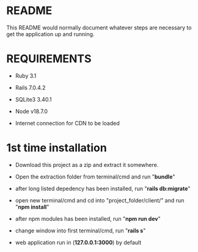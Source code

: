 # README

This README would normally document whatever steps are necessary to get the
application up and running.

# REQUIREMENTS

* Ruby 3.1

* Rails 7.0.4.2

* SQLite3 3.40.1

* Node v18.7.0

* Internet connection for CDN to be loaded

# 1st time installation

* Download this project as a zip and extract it somewhere.

* Open the extraction folder from terminal/cmd and run "**bundle**"

* after long listed depedency has been installed, run "**rails db:migrate**"

* open new terminal/cmd and cd into "project_folder/client/" and run "**npm install**"

* after npm modules has been installed, run "**npm run dev**"

* change window into first terminal/cmd, run "**rails s**"

* web application run in (**127.0.0.1:3000**) by default
